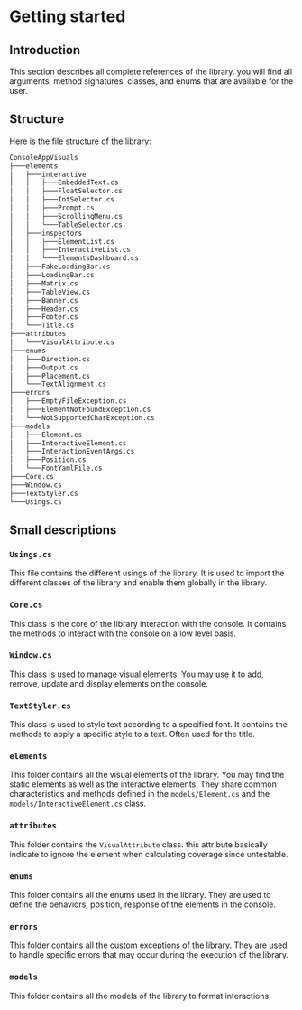 # Getting started

## Introduction

This section describes all complete references of the library. you will find all arguments, method signatures, classes, and enums that are available for the user.

## Structure

Here is the file structure of the library:

```bash
ConsoleAppVisuals
├───elements
│   ├───interactive
│   │   ├───EmbeddedText.cs
│   │   ├───FloatSelector.cs
│   │   ├───IntSelector.cs
│   │   ├───Prompt.cs
│   │   ├───ScrollingMenu.cs
│   │   └───TableSelector.cs
│   ├───inspectors
│   │   ├───ElementList.cs
│   │   ├───InteractiveList.cs
│   │   └───ElementsDashboard.cs
│   ├───FakeLoadingBar.cs
│   ├───LoadingBar.cs
│   ├───Matrix.cs
│   ├───TableView.cs
│   ├───Banner.cs
│   ├───Header.cs
│   ├───Footer.cs
│   └───Title.cs
├───attributes
│   └───VisualAttribute.cs
├───enums
│   ├───Direction.cs
│   ├───Output.cs
│   ├───Placement.cs
│   └───TextAlignment.cs
├───errors
│   ├───EmptyFileException.cs
│   ├───ElementNotFoundException.cs
│   └───NotSupportedCharException.cs
├───models
│   ├───Element.cs
│   ├───InteractiveElement.cs
│   ├───InteractionEventArgs.cs
│   ├───Position.cs
│   └───FontYamlFile.cs
├───Core.cs
├───Window.cs
├───TextStyler.cs
└───Usings.cs
```

## Small descriptions

### `Usings.cs`

This file contains the different usings of the library. It is used to import the different classes of the library and enable them globally in the library.

### `Core.cs`

This class is the core of the library interaction with the console. It contains the methods to interact with the console on a low level basis.

### `Window.cs`

This class is used to manage visual elements. You may use it to add, remove, update and display elements on the console.

### `TextStyler.cs`

This class is used to style text according to a specified font. It contains the methods to apply a specific style to a text. Often used for the title.

### `elements`

This folder contains all the visual elements of the library. You may find the static elements as well as the interactive elements. They share common characteristics and methods defined in the `models/Element.cs` and the `models/InteractiveElement.cs` class.

### `attributes`

This folder contains the `VisualAttribute` class. this attribute basically indicate to ignore the element when calculating coverage since untestable.

### `enums`

This folder contains all the enums used in the library. They are used to define the behaviors, position, response of the elements in the console.

### `errors`

This folder contains all the custom exceptions of the library. They are used to handle specific errors that may occur during the execution of the library.

### `models`

This folder contains all the models of the library to format interactions.
